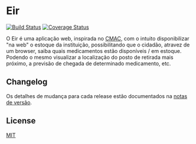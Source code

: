 # Eir

[![Build Status](https://travis-ci.org/matheuspiment/eir.svg?branch=master)](https://travis-ci.org/matheuspiment/eir)
[![Coverage Status](https://coveralls.io/repos/github/matheuspiment/eir/badge.svg?branch=master)](https://coveralls.io/github/matheuspiment/eir?branch=master)

O Eir é uma aplicação web, inspirada no [CMAC](http://www.saude.go.gov.br/page/77/central-de-medicamentos-de-alto-custo-cmac), com o intuito disponibilizar "na web" o estoque da instituição, possibilitando que o cidadão, atravez de um browser, saiba quais medicamentos estão disponíveis / em estoque. Podendo o mesmo visualizar a localização do posto de retirada mais próximo, a previsão de chegada de determinado medicamento, etc.

## Changelog

Os detalhes de mudança para cada release estão documentados na [notas de versão](https://github.com/matheuspiment/eir/releases).

## License

[MIT](https://github.com/matheuspiment/eir/blob/master/LICENSE)
